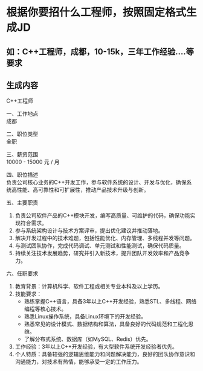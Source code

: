 # 根据你要招什么工程师，按照固定格式生成JD
## 如：C++工程师，成都，10-15k，三年工作经验....等要求

## 生成内容
C++工程师  

一、工作地点  
成都  

二、职位类型  
全职  

三、薪资范围  
10000 - 15000 元 / 月  

四、职位描述  
负责公司核心业务的C++开发工作，参与软件系统的设计、开发与优化，确保系统高性能、高可靠性和可扩展性，推动产品技术升级与创新。  

五、主要职责  
1. 负责公司软件产品的C++模块开发，编写高质量、可维护的代码，确保功能实现符合需求。  
2. 参与系统架构设计与技术方案评审，提出优化建议并推动落地。  
3. 解决开发过程中的技术难题，包括性能优化、内存管理、多线程并发等问题。  
4. 与测试团队协作，完成代码调试、单元测试和性能测试，确保代码质量。  
5. 持续关注技术发展趋势，研究并引入新技术，提升团队开发效率和产品竞争力。  

六、任职要求  
1. 教育背景：计算机科学、软件工程或相关专业本科及以上学历。  
2. 技能要求：  
   - 熟练掌握C++语言，具备3年以上C++开发经验，熟悉STL、多线程、网络编程等核心技术。  
   - 熟悉Linux操作系统，具备Linux环境下的开发经验。  
   - 熟悉常见的设计模式、数据结构和算法，具备良好的代码规范和工程化思维。  
   - 了解分布式系统、数据库（如MySQL、Redis）优先。  
3. 工作经验：3年以上C++开发经验，有大型软件系统开发经验者优先。  
4. 个人特质：具备较强的逻辑思维能力和问题解决能力，良好的团队协作意识和沟通能力，对技术有热情，能够承受一定的工作压力。
